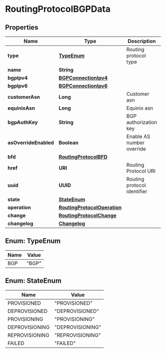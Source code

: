 

# RoutingProtocolBGPData


## Properties

| Name | Type | Description | Notes |
|------------ | ------------- | ------------- | -------------|
|**type** | [**TypeEnum**](#TypeEnum) | Routing protocol type |  [optional] |
|**name** | **String** |  |  [optional] |
|**bgpIpv4** | [**BGPConnectionIpv4**](BGPConnectionIpv4.md) |  |  [optional] |
|**bgpIpv6** | [**BGPConnectionIpv6**](BGPConnectionIpv6.md) |  |  [optional] |
|**customerAsn** | **Long** | Customer asn |  [optional] |
|**equinixAsn** | **Long** | Equinix asn |  [optional] |
|**bgpAuthKey** | **String** | BGP authorization key |  [optional] |
|**asOverrideEnabled** | **Boolean** | Enable AS number override |  [optional] |
|**bfd** | [**RoutingProtocolBFD**](RoutingProtocolBFD.md) |  |  [optional] |
|**href** | **URI** | Routing Protocol URI |  [optional] |
|**uuid** | **UUID** | Routing protocol identifier |  [optional] |
|**state** | [**StateEnum**](#StateEnum) |  |  [optional] |
|**operation** | [**RoutingProtocolOperation**](RoutingProtocolOperation.md) |  |  [optional] |
|**change** | [**RoutingProtocolChange**](RoutingProtocolChange.md) |  |  [optional] |
|**changelog** | [**Changelog**](Changelog.md) |  |  [optional] |



## Enum: TypeEnum

| Name | Value |
|---- | -----|
| BGP | &quot;BGP&quot; |



## Enum: StateEnum

| Name | Value |
|---- | -----|
| PROVISIONED | &quot;PROVISIONED&quot; |
| DEPROVISIONED | &quot;DEPROVISIONED&quot; |
| PROVISIONING | &quot;PROVISIONING&quot; |
| DEPROVISIONING | &quot;DEPROVISIONING&quot; |
| REPROVISIONING | &quot;REPROVISIONING&quot; |
| FAILED | &quot;FAILED&quot; |



